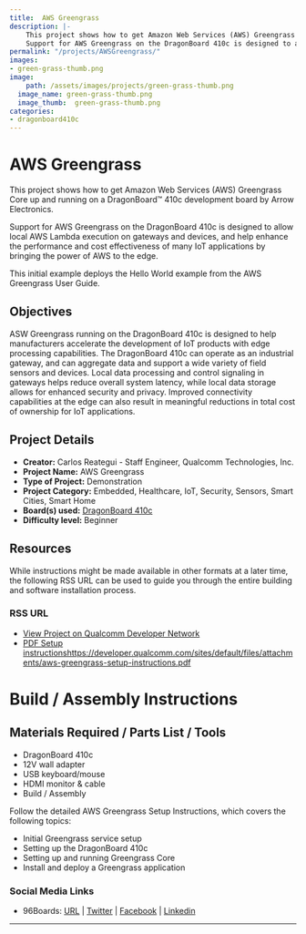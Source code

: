 ```yaml
---
title:  AWS Greengrass
description: |-
    This project shows how to get Amazon Web Services (AWS) Greengrass Core up and running on a DragonBoard™ 410c development board by Arrow Electronics.
    Support for AWS Greengrass on the DragonBoard 410c is designed to allow local AWS Lambda execution on gateways and devices, and help enhance the performance and cost effectiveness of many IoT applications by bringing the power of AWS to the edge.
permalink: "/projects/AWSGreengrass/"
images:
- green-grass-thumb.png
image:
    path: /assets/images/projects/green-grass-thumb.png
  image_name: green-grass-thumb.png
  image_thumb:  green-grass-thumb.png
categories:
- dragonboard410c
---
```

# AWS Greengrass

This project shows how to get Amazon Web Services (AWS) Greengrass Core up and running on a DragonBoard™ 410c development board by Arrow Electronics.

Support for AWS Greengrass on the DragonBoard 410c is designed to allow local AWS Lambda execution on gateways and devices, and help enhance the performance and cost effectiveness of many IoT applications by bringing the power of AWS to the edge.

This initial example deploys the Hello World example from the AWS Greengrass User Guide.

## Objectives

ASW Greengrass running on the DragonBoard 410c is designed to help manufacturers accelerate the development of IoT products with edge processing capabilities. The DragonBoard 410c can operate as an industrial gateway, and can aggregate data and support a wide variety of field sensors and devices. Local data processing and control signaling in gateways helps reduce overall system latency, while local data storage allows for enhanced security and privacy. Improved connectivity capabilities at the edge can also result in meaningful reductions in total cost of ownership for IoT applications.

## Project Details

- **Creator:** Carlos Reategui - Staff Engineer, Qualcomm Technologies, Inc.
- **Project Name:** AWS Greengrass
- **Type of Project:** Demonstration
- **Project Category:** Embedded, Healthcare, IoT, Security, Sensors, Smart Cities, Smart Home
- **Board(s) used:** [DragonBoard 410c](https://www.96boards.org/product/dragonboard410c/)
- **Difficulty level:** Beginner

## Resources

While instructions might be made available in other formats at a later time, the following RSS URL can be used to guide you through the entire building and software installation process.

### RSS URL

- [View Project on Qualcomm Developer Network](https://developer.qualcomm.com/project/aws-greengrass)
- [PDF Setup instructions]()https://developer.qualcomm.com/sites/default/files/attachments/aws-greengrass-setup-instructions.pdf

# Build / Assembly Instructions

## Materials Required / Parts List / Tools

- DragonBoard 410c
- 12V wall adapter
- USB keyboard/mouse
- HDMI monitor & cable
- Build / Assembly

Follow the detailed AWS Greengrass Setup Instructions, which covers the following topics:

- Initial Greengrass service setup
- Setting up the DragonBoard 410c
- Setting up and running Greengrass Core
- Install and deploy a Greengrass application

### Social Media Links

- 96Boards: [URL](https://www.96boards.org/) | [Twitter](https://twitter.com/96boards) | [Facebook](https://www.facebook.com/96Boards) | [Linkedin](https://www.linkedin.com/company/{{site.linkedin_username}}/)

***
